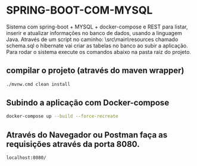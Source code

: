 # SPRING-BOOT-COM-MYSQL
Sistema com spring-boot + MYSQL + docker-compose e REST para listar, inserir e atualizar informações no banco de dados, usando a linguagem Java.
Através de um script no caminho: \src\main\resources chamado schema.sql o  hibernate vai criar as tabelas no banco ao subir a aplicação.
Para rodar o sistema execute os comandos abaixo na pasta raiz do projeto.

## compilar o projeto (através do maven wrapper)
```sh
./mvnw.cmd clean install
```

## Subindo a aplicação com Docker-compose
```sh
docker-compose up --build --force-recreate
```

## Através do Navegador ou Postman faça as requisições através da porta 8080.
```sh
localhost:8080/
```
